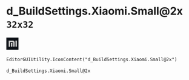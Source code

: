 # d_BuildSettings.Xiaomi.Small@2x `32x32`
<img src="/img/d_BuildSettings.Xiaomi.Small@2x.png" width=32 height=32>

``` CSharp
EditorGUIUtility.IconContent("d_BuildSettings.Xiaomi.Small@2x")
```
```
d_BuildSettings.Xiaomi.Small@2x
```
